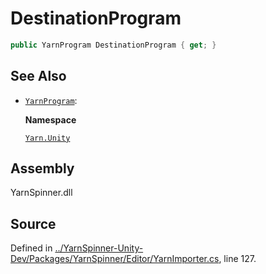 # DestinationProgram

```csharp
public YarnProgram DestinationProgram { get; }
```

## See Also

* [`YarnProgram`](../yarnprogram/): 

  **Namespace**

  [`Yarn.Unity`](../)

## Assembly

YarnSpinner.dll

## Source

Defined in [../YarnSpinner-Unity-Dev/Packages/YarnSpinner/Editor/YarnImporter.cs](https://github.com/YarnSpinnerTool/YarnSpinner-Unity//blob/develop/Editor/YarnImporter.cs#L127), line 127.

